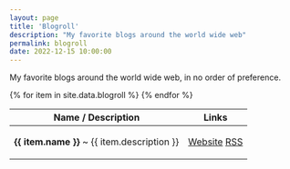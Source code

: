 ```yaml
---
layout: page
title: 'Blogroll'
description: "My favorite blogs around the world wide web"
permalink: blogroll
date: 2022-12-15 10:00:00
---
```


<p>My favorite blogs around the world wide web, in no order of preference.</p>

<table>
  <thead>
    <tr>
      <th>Name / Description</th>
      <th>Links</th>
    </tr>
  </thead>
  <tbody>
    {% for item in site.data.blogroll %}
    <tr>
      <td>
        <p><b>{{ item.name }}</b> ~ {{ item.description }}</p>
      </td>
      <td>
        <a href="{{ item.link }}" rel="noopener noreferrer nofollow" target="_blank">Website</a>
        <a href="{{ item.rss }}" rel="noopener noreferrer nofollow" target="_blank">RSS</a>
      </td>
    </tr>
    {% endfor %}
  </tbody>
</table>




